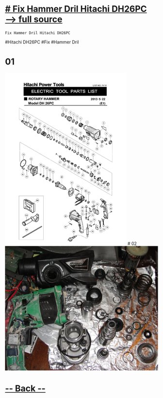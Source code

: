 [<h1 id="custom-id"># Fix Hammer Dril Hitachi DH26PC <br>  --> full source </h1>](https://github.com/dotignore/Raspberry/tree/master/differents_things/projects/04_hitachi)

```
Fix Hammer Dril Hitachi DH26PC
```

#Hitachi DH26PC #Fix #Hammer Dril


# 01
<img src="https://raw.githubusercontent.com/dotignore/Raspberry/master/differents_things/projects/04_hitachi/DH26PC_01.jpg" alt="" data-canonical-src="" width="400" />
# 02
<img src="https://raw.githubusercontent.com/dotignore/Raspberry/master/differents_things/projects/04_hitachi/DH26PC_02.JPG" alt="" data-canonical-src="" width="700" />

[<h1 id="custom-id"> -- Back --</h1>](https://github.com/dotignore/Raspberry/tree/master/differents_things/)

<!-- =-=-=-=-=-=-=-=-=-=-=-=-=-=-=-=-=-=-=-=-=-=-=-=-=-=-=-=-=-=-=-=-=-=-=-=-=-=-=-= -->